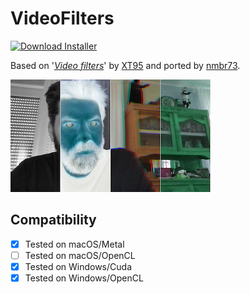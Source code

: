# VideoFilters
[![Download Installer](https://img.shields.io/static/v1?label=Download&message=VideoFilters-Installer.lua&color=blue)](VideoFilters-Installer.lua "Installer")

Based on '_[Video filters](https://www.shadertoy.com/view/XsX3z8)_' by [XT95](https://www.shadertoy.com/user/XT95) and ported by [nmbr73](../../Site/Profiles/nmbr73.md).

[![Thumbnail](VideoFilters_320x180.png)](https://www.shadertoy.com/view/XsX3z8 "View on Shadertoy.com")

## Compatibility
- [x] Tested on macOS/Metal
- [ ] Tested on macOS/OpenCL
- [x] Tested on Windows/Cuda
- [x] Tested on Windows/OpenCL
